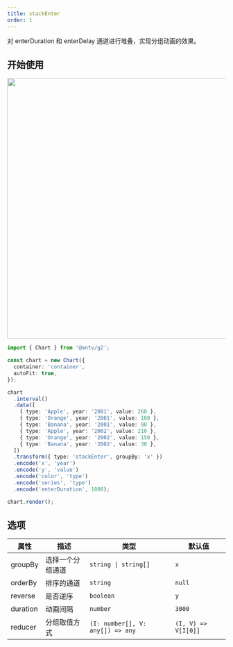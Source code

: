 ```yaml
---
title: stackEnter
order: 1
---
```


对 enterDuration 和 enterDelay 通道进行堆叠，实现分组动画的效果。

## 开始使用

<img src="https://gw.alipayobjects.com/zos/raptor/1668659773138/stackenter.gif" width="600" />

```ts
import { Chart } from '@antv/g2';

const chart = new Chart({
  container: 'container',
  autoFit: true,
});

chart
  .interval()
  .data([
    { type: 'Apple', year: '2001', value: 260 },
    { type: 'Orange', year: '2001', value: 100 },
    { type: 'Banana', year: '2001', value: 90 },
    { type: 'Apple', year: '2002', value: 210 },
    { type: 'Orange', year: '2002', value: 150 },
    { type: 'Banana', year: '2002', value: 30 },
  ])
  .transform({ type: 'stackEnter', groupBy: 'x' })
  .encode('x', 'year')
  .encode('y', 'value')
  .encode('color', 'type')
  .encode('series', 'type')
  .encode('enterDuration', 1000);

chart.render();
```

## 选项

| 属性               | 描述                                           | 类型                               | 默认值                 |
|-------------------|------------------------------------------------|-----------------------------------|-----------------------|
| groupBy           | 选择一个分组通道                                  | `string \| string[]`              | `x`                   |
| orderBy           | 排序的通道                                       | `string`                          | `null`                |  
| reverse           | 是否逆序                                         | `boolean`                         | `y`                   |
| duration          | 动画间隔                                         | `number`                          | `3000`                |
| reducer           | 分组取值方式                                     | `(I: number[], V: any[]) => any`   | `(I, V) => V[I[0]]`   |

